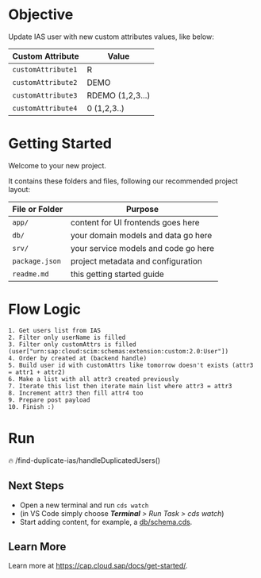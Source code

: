 # Objective

Update IAS user with new custom attributes values, like below:

Custom Attribute | Value
-------------------- | ------------------
`customAttribute1` | R
`customAttribute2` | DEMO
`customAttribute3` | RDEMO (1,2,3...)
`customAttribute4` | 0 (1,2,3..)


# Getting Started

Welcome to your new project.

It contains these folders and files, following our recommended project layout:

File or Folder | Purpose
---------|----------
`app/` | content for UI frontends goes here
`db/` | your domain models and data go here
`srv/` | your service models and code go here
`package.json` | project metadata and configuration
`readme.md` | this getting started guide


# Flow Logic

	1. Get users list from IAS
	2. Filter only userName is filled
	3. Filter only customAttrs is filled (user["urn:sap:cloud:scim:schemas:extension:custom:2.0:User"])
	4. Order by created at (backend handle)
	5. Build user id with customAttrs like tomorrow doesn't exists (attr3 = attr1 + attr2)
	6. Make a list with all attr3 created previously
	7. Iterate this list then iterate main list where attr3 = attr3 
	8. Increment attr3 then fill attr4 too
	9. Prepare post payload
	10. Finish :)


# Run

:fire: /find-duplicate-ias/handleDuplicatedUsers()


## Next Steps

- Open a new terminal and run `cds watch` 
- (in VS Code simply choose _**Terminal** > Run Task > cds watch_)
- Start adding content, for example, a [db/schema.cds](db/schema.cds).


## Learn More

Learn more at https://cap.cloud.sap/docs/get-started/.
